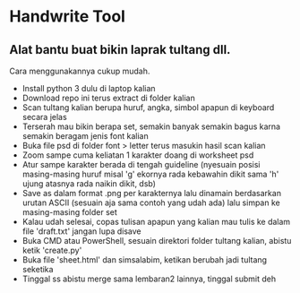 # Handwrite Tool
## Alat bantu buat bikin laprak tultang dll.

Cara menggunakannya cukup mudah.
- Install python 3 dulu di laptop kalian
- Download repo ini terus extract di folder kalian
- Scan tultang kalian berupa huruf, angka, simbol apapun di keyboard secara jelas
- Terserah mau bikin berapa set, semakin banyak semakin bagus karna semakin beragam jenis font kalian
- Buka file psd di folder font > letter terus masukin hasil scan kalian
- Zoom sampe cuma keliatan 1 karakter doang di worksheet psd
- Atur sampe karakter berada di tengah guideline (nyesuain posisi masing-masing huruf misal 'g' ekornya rada kebawahin dikit sama 'h' ujung atasnya rada naikin dikit, dsb)
- Save as dalam format .png per karakternya lalu dinamain berdasarkan urutan ASCII (sesuain aja sama contoh yang udah ada) lalu simpan ke masing-masing folder set
- Kalau udah selesai, copas tulisan apapun yang kalian mau tulis ke dalam file 'draft.txt' jangan lupa disave
- Buka CMD atau PowerShell, sesuain direktori folder tultang kalian, abistu ketik 'create.py'
- Buka file 'sheet.html' dan simsalabim, ketikan berubah jadi tultang seketika
- Tinggal ss abistu merge sama lembaran2 lainnya, tinggal submit deh

